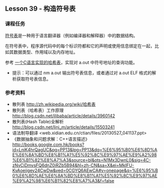 
## Lesson 39 - 构造符号表

### 课程任务
[符号表](http://zh.wikipedia.org/wiki/%E7%AC%A6%E5%8F%B7%E8%A1%A8)是一种用于语言翻译器（例如编译器和解释器）中的数据结构。

在符号表中，程序源代码中的每个标识符都和它的声明或使用信息绑定在一起，比如其数据类型、作用域以及内存地址。

参考 [一个C语言实现的哈希表](http://hi.baidu.com/thinkingroom/item/ceed1103c3d3d9e935990234)，实现对 a.out 中符号地址的查询功能。

* 提示：可以通过 nm a.out 输出符号表信息，或者通过对 a.out ELF 格式的解析获取符号表信息。

### 参考资料
* 散列表 <http://zh.wikipedia.org/wiki/哈希表>
* 散列表（哈希表）工作原理 <http://blog.csdn.net/ilibaba/article/details/3960142>
* 散列表(Hash Table)全解析 <http://blog.csdn.net/linj_m/article/details/15503241>
* 语法制导翻译 <web.xidian.edu.cn/ctian/files/20130527_041137.ppt‎>
* 《数据抽象和问题求解：C++语言描述》<http://books.google.com.hk/books?id=LniK4hrQagUC&pg=PP13&lpg=PP13&dq=%E6%95%B0%E6%8D%AE%E6%8A%BD%E8%B1%A1%E5%92%8C%E9%97%AE%E9%A2%98%E6%B1%82%E8%A7%A3&source=bl&ots=N1Mx3DwnL0&sig=4C-zNvCjDmvsFQ6dnZ0iRZb5B94&hl=zh-CN&sa=X&ei=MkIFU-KvAoeiigev24CwDw&ved=0CGYQ6AEwCA#v=onepage&q=%E6%95%B0%E6%8D%AE%E6%8A%BD%E8%B1%A1%E5%92%8C%E9%97%AE%E9%A2%98%E6%B1%82%E8%A7%A3&f=false>
